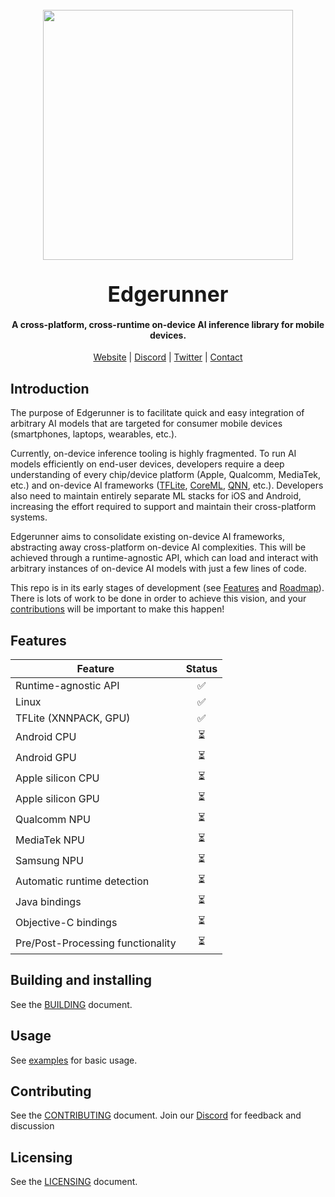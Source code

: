 <h1 align="center">
    <br>
    <a href="https://runlocal.ai"><img src="./images/large-logo.png" width="400"></a>
    <br><br>
    <span style="font-size: larger;">Edgerunner</span>
    <br>
</h1>

<h4 align="center">
    A cross-platform, cross-runtime on-device AI inference library for mobile devices.
</h4>

<div align="center">
    <a href="https://runlocal.ai">Website</a> |
    <a href="https://discord.gg/y9EzZEkwbR">Discord</a> |
    <a href="https://x.com/Neuralize_AI">Twitter</a> |
    <a href="https://runlocal.ai#contact">Contact</a>
</div>

## Introduction

The purpose of Edgerunner is to facilitate quick and easy integration of arbitrary AI models that are targeted for consumer mobile devices (smartphones, laptops, wearables, etc.).

Currently, on-device inference tooling is highly fragmented. To run AI models efficiently on end-user devices, developers require a deep understanding of every chip/device platform (Apple, Qualcomm, MediaTek, etc.) and on-device AI frameworks ([TFLite](https://ai.google.dev/edge/lite), [CoreML](https://developer.apple.com/documentation/coreml), [QNN](https://www.qualcomm.com/developer/software/neural-processing-sdk-for-ai), etc.). Developers also need to maintain entirely separate ML stacks for iOS and Android, increasing the effort required to support and maintain their cross-platform systems.

Edgerunner aims to consolidate existing on-device AI frameworks, abstracting away cross-platform on-device AI complexities. This will be achieved through a runtime-agnostic API, which can load and interact with arbitrary instances of on-device AI models with just a few lines of code.

This repo is in its early stages of development (see [Features](#features) and [Roadmap](#roadmap)). There is lots of work to be done in order to achieve this vision, and your [contributions](#contributing) will be important to make this happen!

## Features

|              Feature              |          Status          |
| ----------------------------------|:------------------------:|
| Runtime-agnostic API              | :white_check_mark:       |
| Linux                             | :white_check_mark:       |
| TFLite (XNNPACK, GPU)             | :white_check_mark:       |
| Android CPU                       | :hourglass_flowing_sand: |
| Android GPU                       | :hourglass_flowing_sand: |
| Apple silicon CPU                 | :hourglass_flowing_sand: |
| Apple silicon GPU                 | :hourglass_flowing_sand: |
| Qualcomm NPU                      | :hourglass_flowing_sand: |
| MediaTek NPU                      | :hourglass_flowing_sand: |
| Samsung NPU                       | :hourglass_flowing_sand: |
| Automatic runtime detection       | :hourglass_flowing_sand: |
| Java bindings                     | :hourglass_flowing_sand: |
| Objective-C bindings              | :hourglass_flowing_sand: |
| Pre/Post-Processing functionality | :hourglass_flowing_sand: |

## Building and installing

See the [BUILDING](BUILDING.md) document.

## Usage

See [examples](./example) for basic usage.

## Contributing

See the [CONTRIBUTING](CONTRIBUTING.md) document.
Join our [Discord](https://discord.gg/y9EzZEkwbR) for feedback and discussion

## Licensing

See the [LICENSING](LICENSE.txt) document.
